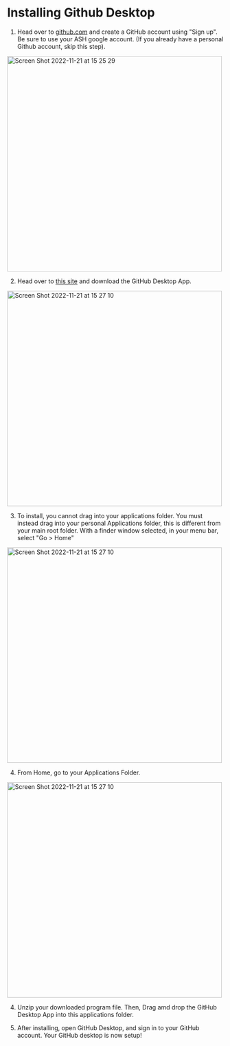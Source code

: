 # Installing Github Desktop

1. Head over to [github.com](www.github.com) and create a GitHub account using "Sign up". Be sure to use your ASH google account. (If you already have a personal Github account, skip this step). 
<img width="500" alt="Screen Shot 2022-11-21 at 15 25 29" src="https://user-images.githubusercontent.com/101632496/203079259-6888d3d3-e03a-46a3-a9c0-e3f580b2c831.png">

2. Head over to [this site](https://desktop.github.com/) and download the GitHub Desktop App.
<img width="500" alt="Screen Shot 2022-11-21 at 15 27 10" src="https://user-images.githubusercontent.com/101632496/203079596-370547a1-a5ce-490b-9163-92c80ad011af.png">

3. To install, you cannot drag into your applications folder. You must instead drag into your personal Applications folder, this is different from your main root folder. With a finder window selected, in your menu bar, select "Go > Home"
<img width="500" alt="Screen Shot 2022-11-21 at 15 27 10" src="https://user-images.githubusercontent.com/101632496/203079673-cd542923-ce4d-40e7-af0f-0db3a1314b7b.png">

4. From Home, go to your Applications Folder.
<img width="500" alt="Screen Shot 2022-11-21 at 15 27 10" src="https://user-images.githubusercontent.com/101632496/203079858-b7fec36a-bddb-4081-bb61-4aa631ad03e1.png">

4. Unzip your downloaded program file. Then, Drag amd drop the GitHub Desktop App into this applications folder.

5. After installing, open GitHub Desktop, and sign in to your GitHub account. Your GitHub desktop is now setup!

